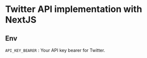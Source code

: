 # Twitter API implementation with NextJS

## Env
`API_KEY_BEARER` : Your API key bearer for Twitter.